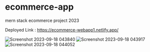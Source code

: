 # ecommerce-app
mern stack ecommerce project 2023

Deployed Link :  https://ecommerce-webapp1.netlify.app/



![Screenshot 2023-09-18 043840](https://github.com/abhirai240102/Ecommerce-webapp1/assets/115633699/fff20162-0fc6-433b-9525-2670d80af117)
![Screenshot 2023-09-18 043917](https://github.com/abhirai240102/Ecommerce-webapp1/assets/115633699/dd8ccf96-bb1b-4d90-afc8-c92b09cc5e90)
![Screenshot 2023-09-18 044052](https://github.com/abhirai240102/Ecommerce-webapp1/assets/115633699/55947d0c-b8db-498f-8261-18dc6aa85801)
